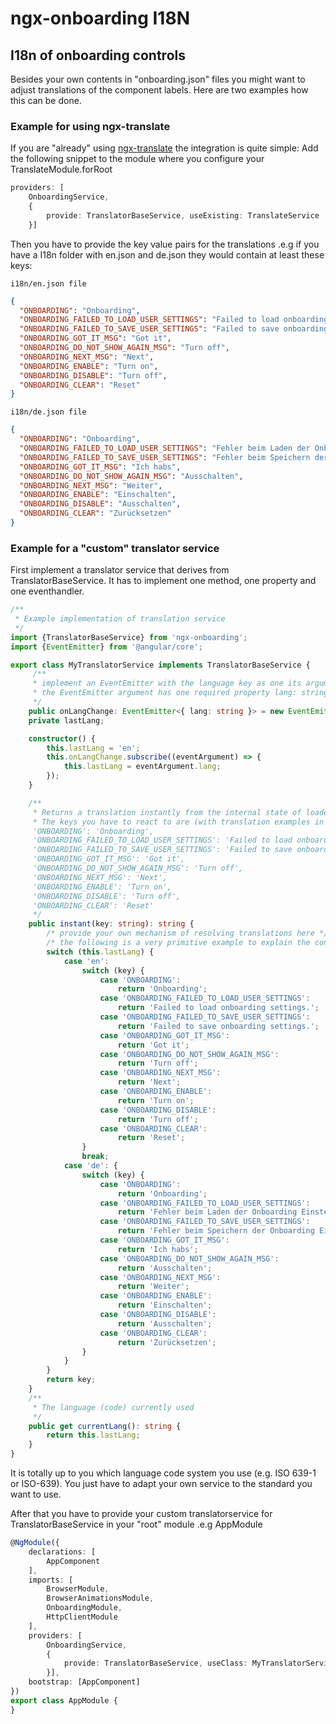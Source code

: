 # ngx-onboarding I18N

## I18n of onboarding controls
Besides your own contents in "onboarding.json" files you might want to adjust translations of the component labels.
Here are two examples how this can be done.

### Example for using ngx-translate

If you are "already" using [ngx-translate](https://www.npmjs.com/package/@ngx-translate/core) the integration is quite simple:
Add the following snippet to the module where you configure your TranslateModule.forRoot
```typescript
providers: [
    OnboardingService, 
    {
        provide: TranslatorBaseService, useExisting: TranslateService
    }]
```
Then you have to provide the key value pairs for the translations .e.g if you have a I18n folder
with en.json and de.json they would contain at least these keys:

`i18n/en.json file`
```JSON
{
  "ONBOARDING": "Onboarding",
  "ONBOARDING_FAILED_TO_LOAD_USER_SETTINGS": "Failed to load onboarding settings.",
  "ONBOARDING_FAILED_TO_SAVE_USER_SETTINGS": "Failed to save onboarding settings.",
  "ONBOARDING_GOT_IT_MSG": "Got it",
  "ONBOARDING_DO_NOT_SHOW_AGAIN_MSG": "Turn off",
  "ONBOARDING_NEXT_MSG": "Next",
  "ONBOARDING_ENABLE": "Turn on",
  "ONBOARDING_DISABLE": "Turn off",
  "ONBOARDING_CLEAR": "Reset"
}
```

`i18n/de.json file`
```JSON
{
  "ONBOARDING": "Onboarding",
  "ONBOARDING_FAILED_TO_LOAD_USER_SETTINGS": "Fehler beim Laden der Onboarding Einstellungen.",
  "ONBOARDING_FAILED_TO_SAVE_USER_SETTINGS": "Fehler beim Speichern der Onboarding Einstellungen.",
  "ONBOARDING_GOT_IT_MSG": "Ich habs",
  "ONBOARDING_DO_NOT_SHOW_AGAIN_MSG": "Ausschalten",
  "ONBOARDING_NEXT_MSG": "Weiter",
  "ONBOARDING_ENABLE": "Einschalten",
  "ONBOARDING_DISABLE": "Ausschalten",
  "ONBOARDING_CLEAR": "Zurücksetzen"
}
```

### Example for a "custom" translator service

First implement a translator service that derives from TranslatorBaseService.
It has to implement one method, one property and one eventhandler.

```typescript
/**
 * Example implementation of translation service
 */
import {TranslatorBaseService} from 'ngx-onboarding';
import {EventEmitter} from '@angular/core';

export class MyTranslatorService implements TranslatorBaseService {
     /**
     * implement an EventEmitter with the language key as one its arguments
     * the EventEmitter argument has one required property lang: string (where lang is the new language code)
     */
    public onLangChange: EventEmitter<{ lang: string }> = new EventEmitter<{ lang: string }>();
    private lastLang;

    constructor() {
        this.lastLang = 'en';
        this.onLangChange.subscribe((eventArgument) => {
            this.lastLang = eventArgument.lang;
        });
    }

    /**
     * Returns a translation instantly from the internal state of loaded translation.
     * The keys you have to react to are (with translation examples in english) are
     'ONBOARDING': 'Onboarding',
     'ONBOARDING_FAILED_TO_LOAD_USER_SETTINGS': 'Failed to load onboarding settings.',
     'ONBOARDING_FAILED_TO_SAVE_USER_SETTINGS': 'Failed to save onboarding settings.',
     'ONBOARDING_GOT_IT_MSG': 'Got it',
     'ONBOARDING_DO_NOT_SHOW_AGAIN_MSG': 'Turn off',
     'ONBOARDING_NEXT_MSG': 'Next',
     'ONBOARDING_ENABLE': 'Turn on',
     'ONBOARDING_DISABLE': 'Turn off',
     'ONBOARDING_CLEAR': 'Reset'
     */
    public instant(key: string): string {
        /* provide your own mechanism of resolving translations here */
        /* the following is a very primitive example to explain the concept*/
        switch (this.lastLang) {
            case 'en':
                switch (key) {
                    case 'ONBOARDING':
                        return 'Onboarding';
                    case 'ONBOARDING_FAILED_TO_LOAD_USER_SETTINGS':
                        return 'Failed to load onboarding settings.';
                    case 'ONBOARDING_FAILED_TO_SAVE_USER_SETTINGS':
                        return 'Failed to save onboarding settings.';
                    case 'ONBOARDING_GOT_IT_MSG':
                        return 'Got it';
                    case 'ONBOARDING_DO_NOT_SHOW_AGAIN_MSG':
                        return 'Turn off';
                    case 'ONBOARDING_NEXT_MSG':
                        return 'Next';
                    case 'ONBOARDING_ENABLE':
                        return 'Turn on';
                    case 'ONBOARDING_DISABLE':
                        return 'Turn off';
                    case 'ONBOARDING_CLEAR':
                        return 'Reset';
                }
                break;
            case 'de': {
                switch (key) {
                    case 'ONBOARDING':
                        return 'Onboarding';
                    case 'ONBOARDING_FAILED_TO_LOAD_USER_SETTINGS':
                        return 'Fehler beim Laden der Onboarding Einstellungen.';
                    case 'ONBOARDING_FAILED_TO_SAVE_USER_SETTINGS':
                        return 'Fehler beim Speichern der Onboarding Einstellungen.';
                    case 'ONBOARDING_GOT_IT_MSG':
                        return 'Ich habs';
                    case 'ONBOARDING_DO_NOT_SHOW_AGAIN_MSG':
                        return 'Ausschalten';
                    case 'ONBOARDING_NEXT_MSG':
                        return 'Weiter';
                    case 'ONBOARDING_ENABLE':
                        return 'Einschalten';
                    case 'ONBOARDING_DISABLE':
                        return 'Ausschalten';
                    case 'ONBOARDING_CLEAR':
                        return 'Zurücksetzen';
                }
            }
        }
        return key;
    }
    /**
     * The language (code) currently used
     */
    public get currentLang(): string {
        return this.lastLang;
    }
}
```

It is totally up to you which language code system you use (e.g. ISO 639-1 or ISO-639). 
You just have to adapt your own service to the standard you want to use.

After that you have to provide your custom translatorservice for TranslatorBaseService in your "root" module .e.g AppModule
```typescript
@NgModule({
    declarations: [
        AppComponent
    ],
    imports: [
        BrowserModule,
        BrowserAnimationsModule,
        OnboardingModule,
        HttpClientModule
    ],
    providers: [
        OnboardingService,        
        {
            provide: TranslatorBaseService, useClass: MyTranslatorService
        }],
    bootstrap: [AppComponent]
})
export class AppModule {
}
```

